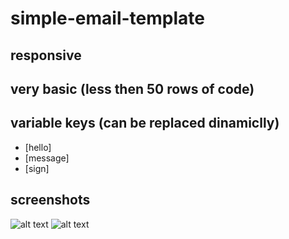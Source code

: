 # simple-email-template

## responsive

## very basic (less then 50 rows of code)

## variable keys (can be replaced dinamiclly)
* [hello]
* [message]
* [sign]

## screenshots
![alt text](https://github.com/vastril4o/simple-email-template/blob/master/img/Screenshot1.png)
![alt text](https://github.com/vastril4o/simple-email-template/blob/master/img/Screenshot2.png)
